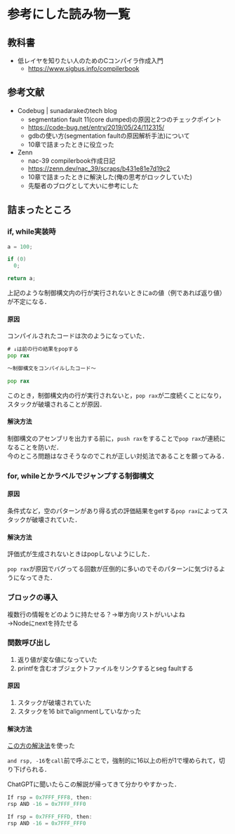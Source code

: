 # 参考にした読み物一覧

## 教科書

- 低レイヤを知りたい人のためのCコンパイラ作成入門
    - https://www.sigbus.info/compilerbook

## 参考文献

- Codebug | sunadarakeのtech blog
  - segmentation fault 11(core dumped)の原因と2つのチェックポイント
  - https://code-bug.net/entry/2019/05/24/112315/
  - gdbの使い方(segmentation faultの原因解析手法)について
  - 10章で詰まったときに役立った
- Zenn
  - nac-39 compilerbook作成日記
  - https://zenn.dev/nac_39/scraps/b431e81e7d19c2
  - 10章で詰まったときに解決した(俺の思考がロックしていた)
  - 先駆者のブログとして大いに参考にした

## 詰まったところ

### if, while実装時

```c
a = 100;

if (0)
  0;

return a;
```

上記のような制御構文内の行が実行されないときにaの値（例であれば返り値）が不定になる．

#### 原因

コンパイルされたコードは次のようになっていた．

```asm
# ↓は前の行の結果をpopする
pop rax

～制御構文をコンパイルしたコード～

pop rax
```
このとき，制御構文内の行が実行されないと，`pop rax`が二度続くことになり，スタックが破壊されることが原因．

#### 解決方法

制御構文のアセンブリを出力する前に，`push rax`をすることで`pop rax`が連続になることを防いだ．  
今のところ問題はなさそうなのでこれが正しい対処法であることを願ってみる．

### for, whileとかラベルでジャンプする制御構文

#### 原因

条件式など，空のパターンがあり得る式の評価結果をgetする`pop rax`によってスタックが破壊されていた．

#### 解決方法

評価式が生成されないときはpopしないようにした．

`pop rax`が原因でバグってる回数が圧倒的に多いのでそのパターンに気づけるようになってきた．

### ブロックの導入

複数行の情報をどのように持たせる？→単方向リストがいいよね  
→Nodeにnextを持たせる

### 関数呼び出し

1. 返り値が変な値になっていた
1. printfを含むオブジェクトファイルをリンクするとseg faultする

#### 原因

1. スタックが破壊されていた
1. スタックを16 bitでalignmentしていなかった

#### 解決方法

[この方の解決法](https://github.com/takoeight0821/hoc_nyan/commit/d4d460948d12f7cf4f6e05a433dadfc9a5d8c647)を使った

`and rsp, -16`を`call`前で呼ぶことで，強制的に16以上の桁が1で埋められて，切り下げられる．

ChatGPTに聞いたらこの解説が帰ってきて分かりやすかった．

```java
If rsp = 0x7FFF_FFF8, then:
rsp AND -16 = 0x7FFF_FFF0

If rsp = 0x7FFF_FFFD, then:
rsp AND -16 = 0x7FFF_FFF0
```
